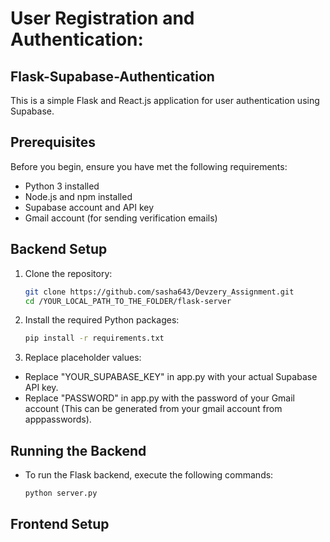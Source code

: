 # User Registration and Authentication:
## Flask-Supabase-Authentication

This is a simple Flask and React.js application for user authentication using Supabase.

## Prerequisites

Before you begin, ensure you have met the following requirements:

- Python 3 installed
- Node.js and npm installed
- Supabase account and API key
- Gmail account (for sending verification emails)

## Backend Setup

1. Clone the repository:

   ```bash
   git clone https://github.com/sasha643/Devzery_Assignment.git
   cd /YOUR_LOCAL_PATH_TO_THE_FOLDER/flask-server

2. Install the required Python packages:

   ```bash
   pip install -r requirements.txt

3. Replace placeholder values:

- Replace "YOUR_SUPABASE_KEY" in app.py with your actual Supabase API key.
- Replace "PASSWORD" in app.py with the password of your Gmail account (This can be generated from your gmail account from apppasswords).

## Running the Backend

- To run the Flask backend, execute the following commands:

   ```bash
   python server.py


## Frontend Setup
